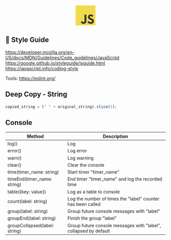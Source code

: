 <div align="center">
  <img src="https://github.com/devicons/devicon/blob/master/icons/javascript/javascript-original.svg" title="JavaScript" alt="JavaScript" width="64" height="64">
</div>

## :book: Style Guide

https://developer.mozilla.org/en-US/docs/MDN/Guidelines/Code_guidelines/JavaScript
https://google.github.io/styleguide/jsguide.html
https://javascript.info/coding-style

Tools:
https://eslint.org/

## Deep Copy - String

```js
copied_string = (" " + original_string).slice(1);
```

## Console

| Method                        | Description                                                      |
| ----------------------------- | ---------------------------------------------------------------- |
| log()                         | Log                                                              |
| error()                       | Log error                                                        |
| warn()                        | Log warning                                                      |
| clear()                       | Clear the console                                                |
| time(timer_name: string)      | Start timer "timer_name"                                         |
| timeEnd(timer_name: string)   | End timer "timer_name" and log the recorded time                 |
| table({key: value})           | Log as a table to console                                        |
| count(label: string)          | Log the number of times the "label" counter has been called      |
| group(label: string)          | Group future console messages with "label"                       |
| groupEnd(label: string)       | Finish the group "label"                                         |
| groupCollapsed(label: string) | Group future console messages with "label", collapsed by default |
